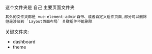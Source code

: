 这个文件夹是 自己 主要页面文件夹
```java
其外的文件夹都是 vue-element-admin自带、或者自定义组件页面,部分可以删除
但是涉及到 `Layout页面布局` 关键组件不能删除
```
关键文件夹:
* dashboard
* theme
